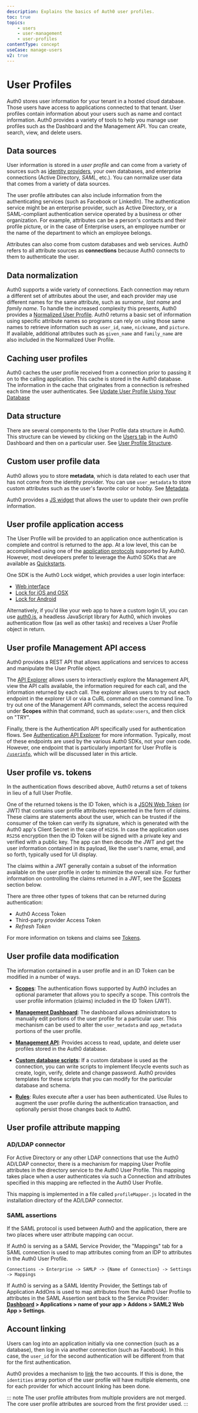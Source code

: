 ```yaml
---
description: Explains the basics of Auth0 user profiles.
toc: true
topics:
    - users
    - user-management
    - user-profiles
contentType: concept
useCase: manage-users
v2: true
---
```

# User Profiles

Auth0 stores user information for your tenant in a hosted cloud database. Those users have access to applications connected to that tenant. User profiles contain information about your users such as name and contact information. Auth0 provides a variety of tools to help you manage user profiles such as the Dashboard and the Management API. You can create, search, view, and delete users.  

## Data sources

User information is stored in a *user profile* and can come from a variety of sources such as [identity providers](/identityproviders), your own databases, and enterprise connections (Active Directory, <dfn data-key="security-assertion-markup-language">SAML</dfn>, etc.). You can normalize user data that comes from a variety of data sources.

The user profile attributes can also include information from the authenticating services (such as Facebook or LinkedIn). The authentication service might be an enterprise provider, such as Active Directory, or a SAML-compliant authentication service operated by a business or other organization. For example, attributes can be a person's contacts and their profile picture, or in the case of Enterprise users, an employee number or the name of the department to which an employee belongs.

Attributes can also come from custom databases and web services. Auth0 refers to all attribute sources as **connections** because Auth0 connects to them to authenticate the user.

## Data normalization

Auth0 supports a wide variety of connections. Each connection may return a different set of attributes about the user, and each provider may use different names for the same attribute, such as *surname*, *last name* and *family name*. To handle the increased complexity this presents, Auth0 provides a [Normalized User Profile](/users/normalized). Auth0 returns a basic set of information using specific attribute names so programs can rely on using those same names to retrieve information such as `user_id`, `name`, `nickname`, and `picture`. If available, additional attributes such as `given_name` and `family_name` are also included in the Normalized User Profile.

## Caching user profiles

Auth0 caches the user profile received from a connection prior to passing it on to the calling application. This cache is stored in the Auth0 database. The information in the cache that originates from a connection is refreshed each time the user authenticates. See [Update User Profile Using Your Database](/users/guides/update-user-profiles-using-your-database#user-profile-cache)

## Data structure

There are several components to the User Profile data structure in Auth0. This structure can be viewed by clicking on the [Users tab](${manage_url}/#/users) in the Auth0 Dashboard and then on a particular user. See [User Profile Structure](/users/references/user-profile-structure).

## Custom user profile data 

Auth0 allows you to store **metadata**, which is data related to each user that has not come from the identity provider. 
You can use `user_metadata` to store custom attributes such as the user's favorite color or hobby. See [Metadata](/users/concepts/overview-user-metadata).

Auth0 provides a [JS widget](https://github.com/auth0/auth0-editprofile-widget) that allows the user to update their own profile information. 

## User profile application access

The User Profile will be provided to an application once authentication is complete and control is returned to the app. At a low level, this can be accomplished using one of the [application protocols](/protocols) supported by Auth0. However, most developers prefer to leverage the Auth0 SDKs that are available as [Quickstarts](/quickstarts).

One SDK is the Auth0 Lock widget, which provides a user login interface:

* [Web interface](/libraries/lock)
* [Lock for iOS and OSX](/libraries/lock-ios)
* [Lock for Android](/libraries/lock-android)

Alternatively, if you'd like your web app to have a custom login UI, you can use [auth0.js](/libraries/auth0js), a headless JavaScript library for Auth0, which invokes authentication flow (as well as other tasks) and receives a User Profile object in return.

## User profile Management API access

Auth0 provides a REST API that allows applications and services to access and manipulate the User Profile object.

The [API Explorer](/api/v2) allows users to interactively explore the Management API, view the API calls available, the information required for each call, and the information returned by each call. The explorer allows users to try out each endpoint in the explorer UI or via a CuRL command on the command line. To try out one of the Management API commands, select the access required under **Scopes** within that command, such as `update:users`, and then click on "TRY".

Finally, there is the Authentication API specifically used for authentication flows. See [Authentication API Explorer](/api/authentication) for more information. Typically, most of these endpoints are used by the various Auth0 SDKs, not your own code. However, one endpoint that is particularly important for User Profile is [`/userinfo`](/api/authentication/reference#get-user-info), which will be discussed later in this article.

## User profile vs. tokens

In the authentication flows described above, Auth0 returns a set of tokens in lieu of a full User Profile.

One of the returned tokens is the ID Token, which is a [JSON Web Token](/tokens/concepts/jwts) (or JWT) that contains user profile attributes represented in the form of *claims*. These claims are statements about the user, which can be trusted if the consumer of the token can verify its signature, which is generated with the Auth0 app's Client Secret in the case of `HS256`. In case the application uses `RS256` encryption then the ID Token will be signed with a private key and verified with a public key. The app can then decode the JWT and get the user information contained in its payload, like the user's name, email, and so forth, typically used for UI display.

The claims within a JWT generally contain a subset of the information available on the user profile in order to minimize the overall size. For further information on controlling the claims returned in a JWT, see the [Scopes](#scopes) section below.

There are three other types of tokens that can be returned during authentication:

* Auth0 Access Token
* Third-party provider Access Token
* <dfn data-key="refresh-token">Refresh Token</dfn>

For more information on tokens and claims see [Tokens](/tokens).

## User profile data modification

The information contained in a user profile and in an ID Token can be modified in a number of ways.

* [**Scopes**](/scopes): The authentication flows supported by Auth0 includes an optional parameter that allows you to specify a scope. This controls the user profile information (claims) included in the ID Token (JWT). 

* [**Management Dashboard**](/users/guides/manage-users-using-the-dashboard): The dashboard allows administrators to manually edit portions of the user profile for a particular user. This mechanism can be used to alter the `user_metadata` and `app_metadata` portions of the user profile.

* [**Management API**](/users/guides/manage-users-using-the-management-api): Provides access to read, update, and delete user profiles stored in the Auth0 database.

* [**Custom database scripts**](/connections/database/custom-db/templates): If a custom database is used as the connection, you can write scripts to implement lifecycle events such as create, login, verify, delete and change password. Auth0 provides templates for these scripts that you can modify for the particular database and schema.

* [**Rules**](/rules/metadata-in-rules): Rules execute after a user has been authenticated. Use Rules to augment the user profile during the authentication transaction, and optionally persist those changes back to Auth0. 

## User profile attribute mapping

### AD/LDAP connector

For Active Directory or any other LDAP connections that use the Auth0 AD/LDAP connector, there is a mechanism for mapping User Profile attributes in the directory service to the Auth0 User Profile. This mapping takes place when a user authenticates via such a Connection and attributes specified in this mapping are reflected in the Auth0 User Profile.

This mapping is implemented in a file called `profileMapper.js` located in the installation directory of the AD/LDAP connector.

### SAML assertions

If the SAML protocol is used between Auth0 and the application, there are two places where user attribute mapping can occur.

If Auth0 is serving as a SAML Service Provider, the "Mappings" tab for a SAML connection is used to map attributes coming from an IDP to attributes in the Auth0 User Profile.

`Connections -> Enterprise -> SAMLP -> {Name of Connection} -> Settings -> Mappings`

If Auth0 is serving as a SAML Identity Provider, the Settings tab of Application AddOns is used to map attributes from the Auth0 User Profile to attributes in the SAML Assertion sent back to the Service Provider: **[Dashboard](${manage_url}) > Applications > name of your app > Addons > SAML2 Web App > Settings**.

## Account linking

Users can log into an application initially via one connection (such as a database), then log in via another connection (such as Facebook). In this case, the `user_id` for the second authentication will be different from that for the first authentication. 

Auth0 provides a mechanism to [link](/link-accounts) the two accounts. If this is done, the `identities` array portion of the user profile will have multiple elements, one for each provider for which account linking has been done.

::: note
The user profile attributes from multiple providers are not merged. The core user profile attributes are sourced from the first provider used.
:::
